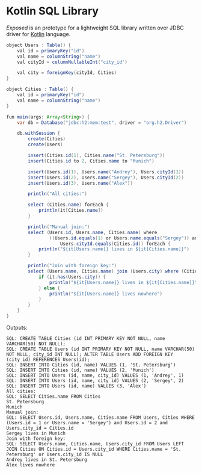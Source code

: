 Kotlin SQL Library
==================

_Exposed_ is an prototype for a lightweight SQL library written over JDBC driver for [Kotlin](https://github.com/JetBrains/kotlin) language.

```java
object Users : Table() {
    val id = primaryKey("id")
    val name = columnString("name")
    val cityId = columnNullableInt("city_id")

    val city = foreignKey(cityId, Cities)
}

object Cities : Table() {
    val id = primaryKey("id")
    val name = columnString("name")
}

fun main(args: Array<String>) {
    var db = Database("jdbc:h2:mem:test", driver = "org.h2.Driver")

    db.withSession {
        create(Cities)
        create(Users)

        insert(Cities.id(1), Cities.name("St. Petersburg"))
        insert(Cities.id to 2, Cities.name to "Munich")

        insert(Users.id(1), Users.name("Andrey"), Users.cityId(1))
        insert(Users.id(2), Users.name("Sergey"), Users.cityId(2))
        insert(Users.id(3), Users.name("Alex"))

        println("All cities:")

        select (Cities.name) forEach {
            println(it[Cities.name])
        }

        println("Manual join:")
        select (Users.id, Users.name, Cities.name) where
                ((Users.id.equals(1) or Users.name.equals("Sergey")) and Users.id.equals(2) and
                    Users.cityId.equals(Cities.id)) forEach {
            println("${it[Users.name]} lives in ${it[Cities.name]}")
        }

        println("Join with foreign key:")
        select (Users.name, Cities.name) join (Users.city) where (Cities.name.equals("St. Petersburg") or (Users.cityId.isNull())) forEach {
            if (it.has(Users.city)) {
                println("${it[Users.name]} lives in ${it[Cities.name]}")
            } else {
                println("${it[Users.name]} lives nowhere")
            }
        }
    }
}
```

Outputs:

    SQL: CREATE TABLE Cities (id INT PRIMARY KEY NOT NULL, name VARCHAR(50) NOT NULL);
    SQL: CREATE TABLE Users (id INT PRIMARY KEY NOT NULL, name VARCHAR(50) NOT NULL, city_id INT NULL); ALTER TABLE Users ADD FOREIGN KEY (city_id) REFERENCES Users(id);
    SQL: INSERT INTO Cities (id, name) VALUES (1, 'St. Petersburg')
    SQL: INSERT INTO Cities (id, name) VALUES (2, 'Munich')
    SQL: INSERT INTO Users (id, name, city_id) VALUES (1, 'Andrey', 1)
    SQL: INSERT INTO Users (id, name, city_id) VALUES (2, 'Sergey', 2)
    SQL: INSERT INTO Users (id, name) VALUES (3, 'Alex')
    All cities:
    SQL: SELECT Cities.name FROM Cities
    St. Petersburg
    Munich
    Manual join:
    SQL: SELECT Users.id, Users.name, Cities.name FROM Users, Cities WHERE (Users.id = 1 or Users.name = 'Sergey') and Users.id = 2 and Users.city_id = Cities.id
    Sergey lives in Munich
    Join with foreign key:
    SQL: SELECT Users.name, Cities.name, Users.city_id FROM Users LEFT JOIN Cities ON Cities.id = Users.city_id WHERE Cities.name = 'St. Petersburg' or Users.city_id IS NULL
    Andrey lives in St. Petersburg
    Alex lives nowhere
